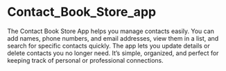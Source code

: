 # Contact_Book_Store_app
The Contact Book Store App helps you manage contacts easily. You can add names, phone numbers, and email addresses, view them in a list, and search for specific contacts quickly. The app lets you update details or delete contacts you no longer need. It’s simple, organized, and perfect for keeping track of personal or professional connections.
